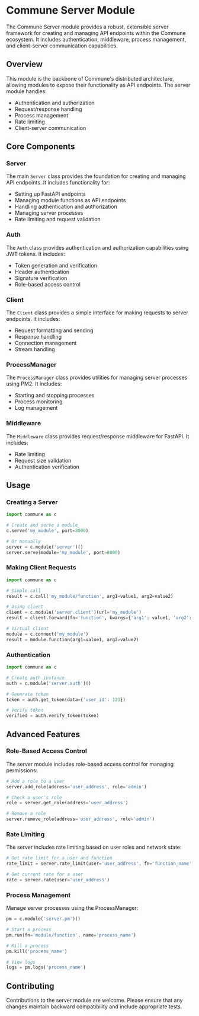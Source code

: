 # Commune Server Module

The Commune Server module provides a robust, extensible server framework for creating and managing API endpoints within the Commune ecosystem. It includes authentication, middleware, process management, and client-server communication capabilities.

## Overview

This module is the backbone of Commune's distributed architecture, allowing modules to expose their functionality as API endpoints. The server module handles:

- Authentication and authorization
- Request/response handling
- Process management
- Rate limiting
- Client-server communication

## Core Components

### Server

The main `Server` class provides the foundation for creating and managing API endpoints. It includes functionality for:

- Setting up FastAPI endpoints
- Managing module functions as API endpoints
- Handling authentication and authorization
- Managing server processes
- Rate limiting and request validation

### Auth

The `Auth` class provides authentication and authorization capabilities using JWT tokens. It includes:

- Token generation and verification
- Header authentication
- Signature verification
- Role-based access control

### Client

The `Client` class provides a simple interface for making requests to server endpoints. It includes:

- Request formatting and sending
- Response handling
- Connection management
- Stream handling

### ProcessManager

The `ProcessManager` class provides utilities for managing server processes using PM2. It includes:

- Starting and stopping processes
- Process monitoring
- Log management

### Middleware

The `Middleware` class provides request/response middleware for FastAPI. It includes:

- Rate limiting
- Request size validation
- Authentication verification

## Usage

### Creating a Server

```python
import commune as c

# Create and serve a module
c.serve('my_module', port=8000)

# Or manually
server = c.module('server')()
server.serve(module='my_module', port=8000)
```

### Making Client Requests

```python
import commune as c

# Simple call
result = c.call('my_module/function', arg1=value1, arg2=value2)

# Using client
client = c.module('server.client')(url='my_module')
result = client.forward(fn='function', kwargs={'arg1': value1, 'arg2': value2})

# Virtual client
module = c.connect('my_module')
result = module.function(arg1=value1, arg2=value2)
```

### Authentication

```python
import commune as c

# Create auth instance
auth = c.module('server.auth')()

# Generate token
token = auth.get_token(data={'user_id': 123})

# Verify token
verified = auth.verify_token(token)
```

## Advanced Features

### Role-Based Access Control

The server module includes role-based access control for managing permissions:

```python
# Add a role to a user
server.add_role(address='user_address', role='admin')

# Check a user's role
role = server.get_role(address='user_address')

# Remove a role
server.remove_role(address='user_address', role='admin')
```

### Rate Limiting

The server includes rate limiting based on user roles and network state:

```python
# Get rate limit for a user and function
rate_limit = server.rate_limit(user='user_address', fn='function_name')

# Get current rate for a user
rate = server.rate(user='user_address')
```

### Process Management

Manage server processes using the ProcessManager:

```python
pm = c.module('server.pm')()

# Start a process
pm.run(fn='module/function', name='process_name')

# Kill a process
pm.kill('process_name')

# View logs
logs = pm.logs('process_name')
```

## Contributing

Contributions to the server module are welcome. Please ensure that any changes maintain backward compatibility and include appropriate tests.
